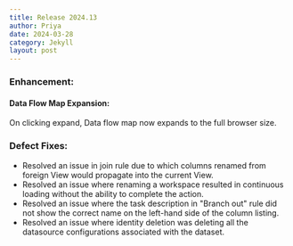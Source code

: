 ```yaml
---
title: Release 2024.13
author: Priya
date: 2024-03-28
category: Jekyll
layout: post
---
```

### Enhancement:
#### Data Flow Map Expansion:
On clicking expand, Data flow map now expands to the full browser size.


### Defect Fixes:
* Resolved an issue in join rule due to which columns renamed from foreign View would propagate into the current View.
* Resolved an issue where renaming a workspace resulted in continuous loading without the ability to complete the action.
* Resolved an issue where the task description in "Branch out" rule did not show the correct name on the left-hand side of the column listing.
* Resolved an issue where identity deletion was deleting all the datasource configurations associated with the dataset.